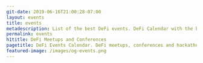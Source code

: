 ```yaml
---
git-date: 2019-06-16T21:00:28-07:00
layout: events
title: events
metadescription: List of the best DeFi events. DeFi Calendar with the best meetups, conferences, and hackathons around the world.
permalink: events
h1title: DeFi Meetups and Conferences
pagetitle: DeFi Events Calendar. DeFi meetups, conferences and hackathons
featured-image: /images/og-events.png
---
```

